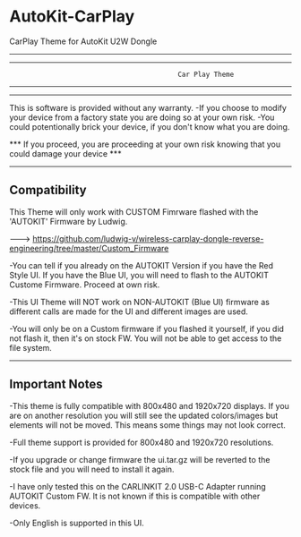 # AutoKit-CarPlay
CarPlay Theme for AutoKit U2W Dongle

********************************************************************************************************
********************************************************************************************************
                                              Car Play Theme  
********************************************************************************************************
********************************************************************************************************

This is software is provided without any warranty. 
-If you choose to modify your device from a factory state you are doing so at your own risk. 
-You could potentionally brick your device, if you don't know what you are doing.  

*** If you proceed, you are proceeding at your own risk knowing that you could damage your device ***

------------------
   Compatibility
------------------

This Theme will only work with CUSTOM Fimrware flashed with the 'AUTOKIT' Firmware by Ludwig. 

---> https://github.com/ludwig-v/wireless-carplay-dongle-reverse-engineering/tree/master/Custom_Firmware

-You can tell if you already on the AUTOKIT Version if you have the Red Style UI. If you have the Blue UI, you will 
need to flash to the AUTOKIT Custome Firmware. Proceed at own risk. 

-This UI Theme will NOT work on NON-AUTOKIT (Blue UI) firmware as different calls are made for the UI and different images are used. 

-You will only be on a Custom firmware if you flashed it yourself, if you did not flash it, then it's on stock FW. You 
will not be able to get access to the file system.


------------------
 Important Notes
------------------

-This theme is fully compatible with 800x480 and 1920x720 displays. If you are on another resolution you will still see the updated colors/images but elements will not be moved. 
This means some things may not look correct. 

-Full theme support is provided for 800x480 and 1920x720 resolutions.

-If you upgrade or change firmware the ui.tar.gz will be reverted to the stock file and you will need to install it again. 

-I have only tested this on the CARLINKIT 2.0 USB-C Adapter running AUTOKIT Custom FW. It is not known if this is compatible with other devices. 

-Only English is supported in this UI. 
